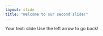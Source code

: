 ```yaml
---
layout: slide
title: "Welcome to our second slide!"
---
```

Your text: slide
Use the left arrow to go back!
